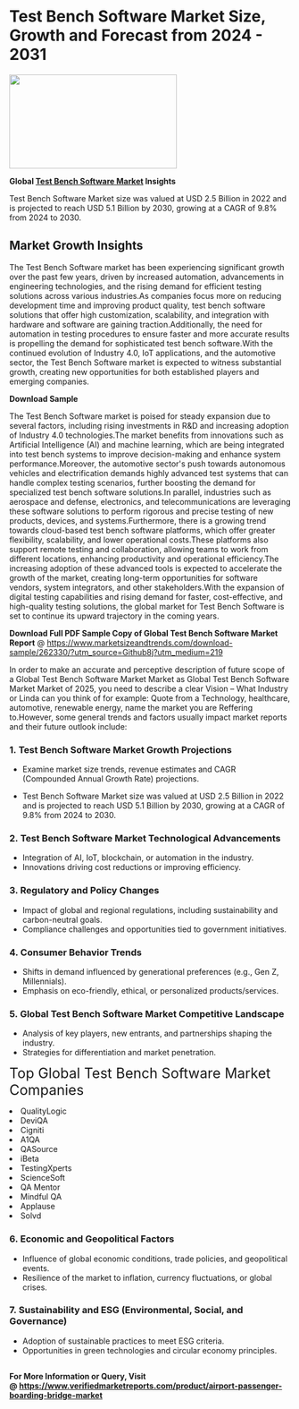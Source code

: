<H1>Test Bench Software Market Size, Growth and Forecast from 2024 - 2031</H1><img class="aligncenter size-medium wp-image-584254" src="https://thirdeyenews.in/wp-content/uploads/2024/09/Global-Market-Research-300x168.jpeg" alt="" width="300" height="168" /><p><strong>Global&nbsp;<a href="https://www.marketsizeandtrends.com/download-sample/262330/?utm_source=Github8j?utm_medium=219">Test Bench Software Market</a> Insights</strong></p><p>Test Bench Software Market size was valued at USD 2.5 Billion in 2022 and is projected to reach USD 5.1 Billion by 2030, growing at a CAGR of 9.8% from 2024 to 2030.</p><p><h2>Market Growth Insights</h2> <p>The Test Bench Software market has been experiencing significant growth over the past few years, driven by increased automation, advancements in engineering technologies, and the rising demand for efficient testing solutions across various industries.As companies focus more on reducing development time and improving product quality, test bench software solutions that offer high customization, scalability, and integration with hardware and software are gaining traction.Additionally, the need for automation in testing procedures to ensure faster and more accurate results is propelling the demand for sophisticated test bench software.With the continued evolution of Industry 4.0, IoT applications, and the automotive sector, the Test Bench Software market is expected to witness substantial growth, creating new opportunities for both established players and emerging companies.</p> <p><strong>Download Sample</strong></p> <p>The Test Bench Software market is poised for steady expansion due to several factors, including rising investments in R&D and increasing adoption of Industry 4.0 technologies.The market benefits from innovations such as Artificial Intelligence (AI) and machine learning, which are being integrated into test bench systems to improve decision-making and enhance system performance.Moreover, the automotive sector's push towards autonomous vehicles and electrification demands highly advanced test systems that can handle complex testing scenarios, further boosting the demand for specialized test bench software solutions.In parallel, industries such as aerospace and defense, electronics, and telecommunications are leveraging these software solutions to perform rigorous and precise testing of new products, devices, and systems.Furthermore, there is a growing trend towards cloud-based test bench software platforms, which offer greater flexibility, scalability, and lower operational costs.These platforms also support remote testing and collaboration, allowing teams to work from different locations, enhancing productivity and operational efficiency.The increasing adoption of these advanced tools is expected to accelerate the growth of the market, creating long-term opportunities for software vendors, system integrators, and other stakeholders.With the expansion of digital testing capabilities and rising demand for faster, cost-effective, and high-quality testing solutions, the global market for Test Bench Software is set to continue its upward trajectory in the coming years.</p> <p><span class=""><strong>Download Full PDF Sample Copy of Global Test Bench Software Market Report</strong> @ <a href="https://www.marketsizeandtrends.com/download-sample/262330/?utm_source=Github8j?utm_medium=219" target="_blank">https://www.marketsizeandtrends.com/download-sample/262330/?utm_source=Github8j?utm_medium=219</a></span></p><p>In order to make an accurate and perceptive description of future scope of a Global&nbsp;Test Bench Software Market Market as Global&nbsp;Test Bench Software Market Market of 2025, you need to describe a clear Vision &ndash; What Industry or Linda can you think of for example: Quote from a Technology, healthcare, automotive, renewable energy, name the market you are Reffering to.However, some general trends and factors usually impact market reports and their future outlook include:</p><h3>1.&nbsp;<strong>Test Bench Software Market Growth Projections</strong></h3><ul><li>Examine market size trends, revenue estimates and CAGR (Compounded Annual Growth Rate) projections.</li><li><p>Test Bench Software Market size was valued at USD 2.5 Billion in 2022 and is projected to reach USD 5.1 Billion by 2030, growing at a CAGR of 9.8% from 2024 to 2030.</p></li></ul><h3>2.&nbsp;<strong>Test Bench Software Market Technological Advancements</strong></h3><ul><li>Integration of AI, IoT, blockchain, or automation in the industry.</li><li>Innovations driving cost reductions or improving efficiency.</li></ul><h3>3.&nbsp;<strong>Regulatory and Policy Changes</strong></h3><ul><li>Impact of global and regional regulations, including sustainability and carbon-neutral goals.</li><li>Compliance challenges and opportunities tied to government initiatives.</li></ul><h3>4.&nbsp;<strong>Consumer Behavior Trends</strong></h3><ul><li>Shifts in demand influenced by generational preferences (e.g., Gen Z, Millennials).</li><li>Emphasis on eco-friendly, ethical, or personalized products/services.</li></ul><h3>5.&nbsp;<strong>Global Test Bench Software Market Competitive Landscape</strong></h3><ul><li>Analysis of key players, new entrants, and partnerships shaping the industry.</li><li>Strategies for differentiation and market penetration.</li></ul><p data-pm-slice="1 1 []"><span style="color: inherit; font-family: inherit; font-size: 25px;">Top Global Test Bench Software Market Companies</span></p><div class="" data-test-id=""><p><li>QualityLogic</li><li> DeviQA</li><li> Cigniti</li><li> A1QA</li><li> QASource</li><li> iBeta</li><li> TestingXperts</li><li> ScienceSoft</li><li> QA Mentor</li><li> Mindful QA</li><li> Applause</li><li> Solvd</li></p></div><h3>6.&nbsp;<strong>Economic and Geopolitical Factors</strong></h3><ul><li>Influence of global economic conditions, trade policies, and geopolitical events.</li><li>Resilience of the market to inflation, currency fluctuations, or global crises.</li></ul><h3>7.&nbsp;<strong>Sustainability and ESG (Environmental, Social, and Governance)</strong></h3><ul><li>Adoption of sustainable practices to meet ESG criteria.</li><li>Opportunities in green technologies and circular economy principles.</li></ul><h2><strong style="font-size: 14px;">For More Information or Query, Visit @&nbsp;</strong><a style="background-color: #ffffff; font-size: 14px;" href="https://www.marketsizeandtrends.com/report/test-bench-software-market/" target="_blank">https://www.verifiedmarketreports.com/product/airport-passenger-boarding-bridge-market</a></h2>
